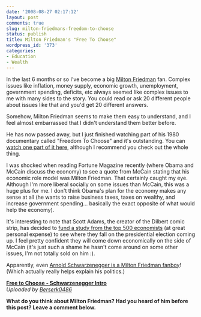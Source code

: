 ```yaml
---
date: '2008-08-27 02:17:12'
layout: post
comments: true
slug: milton-friedmans-freedom-to-choose
status: publish
title: Milton Friedman's "Free To Choose"
wordpress_id: '373'
categories:
- Education
- Wealth
---
```


In the last 6 months or so I've become a big [Milton Friedman](http://brianarmstrong.org/posts/how-to-understand-economics-better-than-an-mba-in-just-28-minutes/) fan.  Complex issues like inflation, money supply, economic growth, unemployment, government spending, deficits, etc always seemed like complex issues to me with many sides to the story.  You could read or ask 20 different people about issues like that and you'd get 20 different answers.

Somehow, Milton Friedman seems to make them easy to understand, and I feel almost embarrassed that I didn't understand them better before.

He has now passed away, but I just finished watching part of his 1980 documentary called "Freedom To Choose" and it's outstanding.  You can [watch one part of it here](http://video.google.com/videoplay?docid=-5538021588734490153&ei=1Oi0SP_OOqG0qAPj1sijBQ&q=milton+friedman+free+to+choose), although I recommend you check out the whole thing.



I was shocked when reading Fortune Magazine recently (where Obama and McCain discuss the economy) to see a quote from McCain stating that his economic role model was Milton Friedman.  That certainly caught my eye.  Although I'm more liberal socially on some issues than McCain, this was a huge plus for me.  I don't think Obama's plan for the economy makes any sense at all (he wants to raise business taxes, taxes on wealthy, and increase government spending... basically the exact opposite of what would help the economy).

It's interesting to note that Scott Adams, the creator of the Dilbert comic strip, has decided to [fund a study from the top 500 economists](http://dilbert.com/blog/entry/fixing_the_world/) (at great personal expense) to see where they fall on the presidential election coming up.  I feel pretty confident they will come down economically on the side of McCain (it's just such a shame he hasn't come around on some other issues, I'm not totally sold on him :).

Apparently, even [Arnold Schwarzenegger is a Milton Friedman fanboy](http://video.google.com/videoplay?docid=-2765840490646652904&ei=1Oi0SP_OOqG0qAPj1sijBQ&q=milton+friedman+free+to+choose&vt=lf)!   (Which actually really helps explain his politics.)



  
**[Free to Choose - Schwarzenegger Intro](http://www.dailymotion.com/video/x2jmj9_free-to-choose-schwarzenegger-intro_politics)**  
_Uploaded by [Berserk0486](http://www.dailymotion.com/Berserk0486)_



**What do you think about Milton Friedman?  Had you heard of him before this post?  Leave a comment below.**
